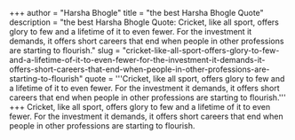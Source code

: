 +++
author = "Harsha Bhogle"
title = "the best Harsha Bhogle Quote"
description = "the best Harsha Bhogle Quote: Cricket, like all sport, offers glory to few and a lifetime of it to even fewer. For the investment it demands, it offers short careers that end when people in other professions are starting to flourish."
slug = "cricket-like-all-sport-offers-glory-to-few-and-a-lifetime-of-it-to-even-fewer-for-the-investment-it-demands-it-offers-short-careers-that-end-when-people-in-other-professions-are-starting-to-flourish"
quote = '''Cricket, like all sport, offers glory to few and a lifetime of it to even fewer. For the investment it demands, it offers short careers that end when people in other professions are starting to flourish.'''
+++
Cricket, like all sport, offers glory to few and a lifetime of it to even fewer. For the investment it demands, it offers short careers that end when people in other professions are starting to flourish.
